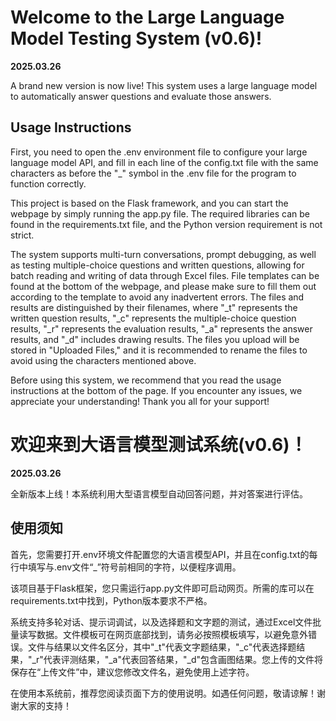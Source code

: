 # Welcome to the Large Language Model Testing System (v0.6)!

**2025.03.26**

A brand new version is now live! This system uses a large language model to automatically answer questions and evaluate those answers.

## Usage Instructions

First, you need to open the .env environment file to configure your large language model API, and fill in each line of the config.txt file with the same characters as before the "_" symbol in the .env file for the program to function correctly.

This project is based on the Flask framework, and you can start the webpage by simply running the app.py file. The required libraries can be found in the requirements.txt file, and the Python version requirement is not strict.

The system supports multi-turn conversations, prompt debugging, as well as testing multiple-choice questions and written questions, allowing for batch reading and writing of data through Excel files. File templates can be found at the bottom of the webpage, and please make sure to fill them out according to the template to avoid any inadvertent errors. The files and results are distinguished by their filenames, where "_t" represents the written question results, "_c" represents the multiple-choice question results, "_r" represents the evaluation results, "_a" represents the answer results, and "_d" includes drawing results. The files you upload will be stored in "Uploaded Files," and it is recommended to rename the files to avoid using the characters mentioned above.

Before using this system, we recommend that you read the usage instructions at the bottom of the page. If you encounter any issues, we appreciate your understanding! Thank you all for your support!

# 欢迎来到大语言模型测试系统(v0.6)！

**2025.03.26**

全新版本上线！本系统利用大型语言模型自动回答问题，并对答案进行评估。
  
## 使用须知

首先，您需要打开.env环境文件配置您的大语言模型API，并且在config.txt的每行中填写与.env文件“_”符号前相同的字符，以便程序调用。

该项目基于Flask框架，您只需运行app.py文件即可启动网页。所需的库可以在requirements.txt中找到，Python版本要求不严格。

系统支持多轮对话、提示词调试，以及选择题和文字题的测试，通过Excel文件批量读写数据。文件模板可在网页底部找到，请务必按照模板填写，以避免意外错误。文件与结果以文件名区分，其中"_t"代表文字题结果，"_c"代表选择题结果，"_r"代表评测结果，"_a"代表回答结果，"_d"包含画图结果。您上传的文件将保存在“上传文件”中，建议您修改文件名，避免使用上述字符。

在使用本系统前，推荐您阅读页面下方的使用说明。如遇任何问题，敬请谅解！谢谢大家的支持！
